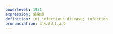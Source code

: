 ```yaml
---
powerlevel: 1951
expression: 感染症
definition: (n) infectious disease; infection
pronunciation: かんせんしょう
---
```

